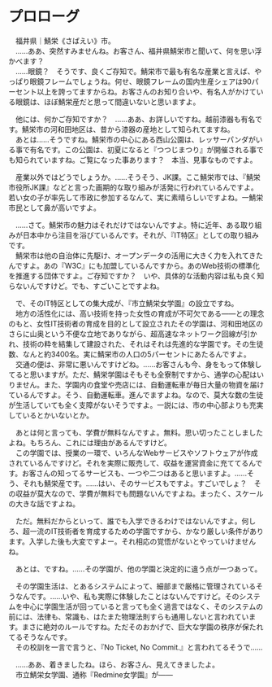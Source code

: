 # プロローグ

　福井県｜鯖栄《さばえい》市。  
　……ああ、突然すみませんね。お客さん、福井県鯖栄市と聞いて、何を思い浮かべます？  
　……眼鏡？　そうです、良くご存知で。鯖栄市で最も有名な産業と言えば、やっぱり眼鏡フレームでしょうね。何せ、眼鏡フレームの国内生産シェアは90パーセント以上を誇ってますからね。お客さんのお知り合いや、有名人がかけている眼鏡は、ほぼ鯖栄産だと思って間違いないと思いますよ。

　他には、何かご存知ですか？　……ああ、お詳しいですね。越前漆器も有名です。鯖栄市の河和田地区は、昔から漆器の産地として知られてますね。  
　あとは……そうですね。鯖栄市の中心にある西山公園は、レッサーパンダがいる事で有名です。この公園は、初夏になると『つつじまつり』が開催される事でも知られていますね。ご覧になった事あります？　本当、見事なものですよ。

　産業以外ではどうでしょうか。……そうそう、JK課。ここ鯖栄市では、『鯖栄市役所JK課』などと言った画期的な取り組みが活発に行われているんですよ。若い女の子が率先して市政に参加するなんて、実に素晴らしいですよね。一鯖栄市民として鼻が高いですよ。

　……さて。鯖栄市の魅力はそれだけではないんですよ。特に近年、ある取り組みが日本中から注目を浴びているんです。それが、『IT特区』としての取り組みです。  
　鯖栄市は他の自治体に先駆け、オープンデータの活用に大きく力を入れてきたんですよ。あの『W3C』にも加盟しているんですから。あのWeb技術の標準化を推進する団体ですよ。ご存知ですか？　いや、具体的な活動内容は私も良く知らないんですけど。でも、すごいことですよね。

　で、そのIT特区としての集大成が、『市立鯖栄女学園』の設立ですね。  
　地方の活性化には、高い技術を持った女性の育成が不可欠である――との理念のもと、女性IT技術者の育成を目的として設立されたその学園は、河和田地区のさらに山奥という不便な立地でありながら、超高速なネットワーク回線が引かれ、技術の粋を結集して建設された、それはそれは先進的な学園です。その生徒数、なんと約3400名。実に鯖栄市の人口の5パーセントにあたるんですよ。  
　交通の便は、非常に悪いんですけどね。……お客さんも今、身をもって体験してると思いますが。ただ、鯖栄学園はそもそも全寮制ですから、通学の心配はいりません。また、学園内の食堂や売店には、自動運転車が毎日大量の物資を届けているんですよ。そう、自動運転車。進んでますよね。なので、莫大な数の生徒が生活していても全く支障がないそうですよ。一説には、市の中心部よりも充実しているとかいないとか。

　あとは何と言っても、学費が無料なんですよ。無料。思い切ったことしましたよね。もちろん、これには理由があるんですけど。  
　この学園では、授業の一環で、いろんなWebサービスやソフトウェアが作成されているんですけど。それを実際に販売して、収益を運営資金に充ててるんです。お客さんの知ってるサービスも、一つや二つはあると思いますよ。……そう、それも鯖栄産です。……はい、そのサービスもですよ。すごいでしょ？　その収益が莫大なので、学費が無料でも問題ないんですよね。まったく、スケールの大きな話ですよね。

　ただ。無料だからといって、誰でも入学できるわけではないんですよ。何しろ、超一流のIT技術者を育成するための学園ですから、かなり厳しい条件があります。入学した後も大変ですよー。それ相応の覚悟がないとやっていけませんね。

　あとは、ですね。……その学園が、他の学園と決定的に違う点が一つあって。

　その学園生活は、とあるシステムによって、細部まで厳格に管理されているそうなんです。……いや、私も実際に体験したことはないんですけど。そのシステムを中心に学園生活が回っていると言っても全く過言ではなく、そのシステムの前には、法律も、常識も、はたまた物理法則すらも通用しないと言われています。まさに絶対のルールですね。ただそのおかげで、巨大な学園の秩序が保たれてるそうなんです。  
　その校訓を一言で言うと、『No Ticket, No Commit.』と言われてるそうで……

　……ああ、着きましたね。ほら、お客さん、見えてきましたよ。  
　市立鯖栄女学園、通称『Redmine女学園』が――
